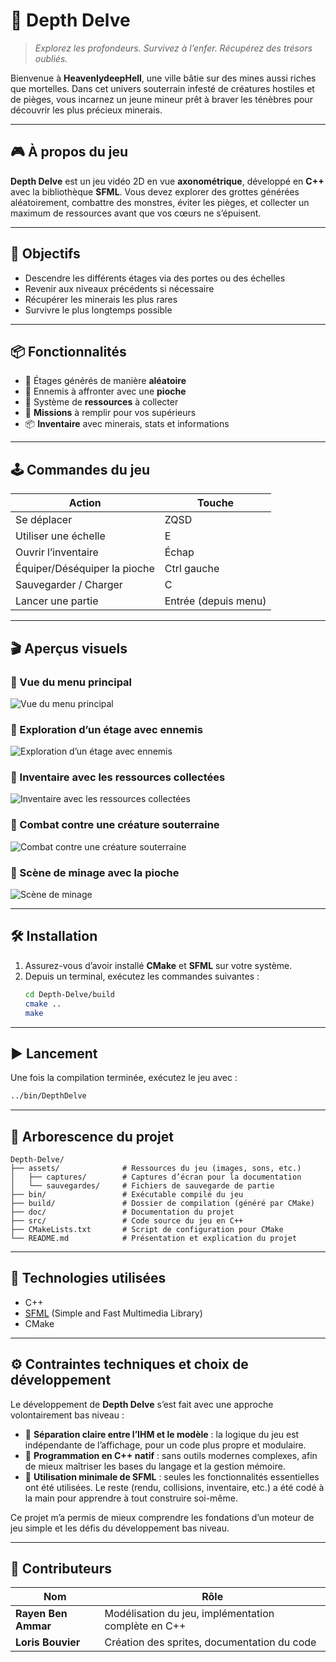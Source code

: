 # 🌌 Depth Delve

> *Explorez les profondeurs. Survivez à l’enfer. Récupérez des trésors oubliés.*

Bienvenue à **HeavenlydeepHell**, une ville bâtie sur des mines aussi riches que mortelles. Dans cet univers souterrain infesté de créatures hostiles et de pièges, vous incarnez un jeune mineur prêt à braver les ténèbres pour découvrir les plus précieux minerais.

---

## 🎮 À propos du jeu

**Depth Delve** est un jeu vidéo 2D en vue **axonométrique**, développé en **C++** avec la bibliothèque **SFML**. Vous devez explorer des grottes générées aléatoirement, combattre des monstres, éviter les pièges, et collecter un maximum de ressources avant que vos cœurs ne s’épuisent.

---

## 🧭 Objectifs

- Descendre les différents étages via des portes ou des échelles
- Revenir aux niveaux précédents si nécessaire
- Récupérer les minerais les plus rares
- Survivre le plus longtemps possible

---

## 📦 Fonctionnalités

- 🧱 Étages générés de manière **aléatoire**
- 👾 Ennemis à affronter avec une **pioche**
- 💎 Système de **ressources** à collecter
- 🧭 **Missions** à remplir pour vos supérieurs
- 📦 **Inventaire** avec minerais, stats et informations

---

## 🕹️ Commandes du jeu

| Action                      | Touche                |
|----------------------------|-----------------------|
| Se déplacer                | ZQSD                  |
| Utiliser une échelle       | E                     |
| Ouvrir l’inventaire        | Échap                 |
| Équiper/Déséquiper la pioche | Ctrl gauche         |
| Sauvegarder / Charger      | C                     |
| Lancer une partie          | Entrée (depuis menu)  |

---

## 🎬 Aperçus visuels

### 📌 Vue du menu principal  
![Vue du menu principal](assets/captures/menu.png)

### 📌 Exploration d’un étage avec ennemis  
![Exploration d’un étage avec ennemis](assets/captures/exploration.png)

### 📌 Inventaire avec les ressources collectées  
![Inventaire avec les ressources collectées](assets/captures/inventaire.png)

### 📌 Combat contre une créature souterraine  
![Combat contre une créature souterraine](assets/captures/combat.png)

### 📌 Scène de minage avec la pioche  
![Scène de minage](assets/captures/minage.png)

---

## 🛠️ Installation

1. Assurez-vous d’avoir installé **CMake** et **SFML** sur votre système.
2. Depuis un terminal, exécutez les commandes suivantes :
   ```bash
   cd Depth-Delve/build
   cmake ..
   make
   ```

---

## ▶️ Lancement

Une fois la compilation terminée, exécutez le jeu avec :
```bash
../bin/DepthDelve
```

---
## 📁 Arborescence du projet

```
Depth-Delve/
├── assets/              # Ressources du jeu (images, sons, etc.)
│   ├── captures/        # Captures d’écran pour la documentation
│   └── sauvegardes/     # Fichiers de sauvegarde de partie
├── bin/                 # Exécutable compilé du jeu
├── build/               # Dossier de compilation (généré par CMake)
├── doc/                 # Documentation du projet
├── src/                 # Code source du jeu en C++
├── CMakeLists.txt       # Script de configuration pour CMake
└── README.md            # Présentation et explication du projet
```


---

## 🔧 Technologies utilisées

- C++
- [SFML](https://www.sfml-dev.org/) (Simple and Fast Multimedia Library)
- CMake

---

## ⚙️ Contraintes techniques et choix de développement

Le développement de **Depth Delve** s’est fait avec une approche volontairement bas niveau :

- 🔄 **Séparation claire entre l’IHM et le modèle** : la logique du jeu est indépendante de l’affichage, pour un code plus propre et modulaire.
- 🧵 **Programmation en C++ natif** : sans outils modernes complexes, afin de mieux maîtriser les bases du langage et la gestion mémoire.
- 🧱 **Utilisation minimale de SFML** : seules les fonctionnalités essentielles ont été utilisées. Le reste (rendu, collisions, inventaire, etc.) a été codé à la main pour apprendre à tout construire soi-même.

Ce projet m’a permis de mieux comprendre les fondations d’un moteur de jeu simple et les défis du développement bas niveau.

---

## 👥 Contributeurs

| Nom                  | Rôle                                             |
|----------------------|--------------------------------------------------|
| **Rayen Ben Ammar**  | Modélisation du jeu, implémentation complète en C++ |
| **Loris Bouvier**    | Création des sprites, documentation du code      |
